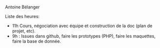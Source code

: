 Antoine Bélanger

Liste des heures:

- 11h Cours, négociation avec équipe et construction de la doc (plan de projet, etc).
- 9h : Issues dans github, faire les prototypes (PHP), faire les maquettes, faire la base de donnée.